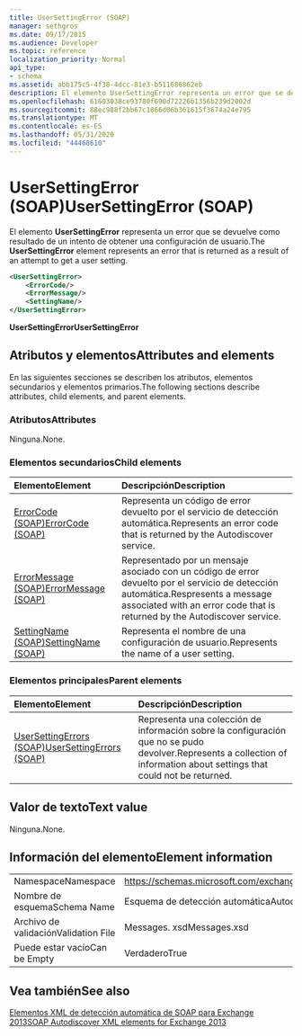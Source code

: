 ```yaml
---
title: UserSettingError (SOAP)
manager: sethgros
ms.date: 09/17/2015
ms.audience: Developer
ms.topic: reference
localization_priority: Normal
api_type:
- schema
ms.assetid: abb175c5-4f38-4dcc-81e3-b511686862eb
description: El elemento UserSettingError representa un error que se devuelve como resultado de un intento de obtener una configuración de usuario.
ms.openlocfilehash: 61603038ce93780f690d72226b1356b239d2002d
ms.sourcegitcommit: 88ec988f2bb67c1866d06b361615f3674a24e795
ms.translationtype: MT
ms.contentlocale: es-ES
ms.lasthandoff: 05/31/2020
ms.locfileid: "44468610"
---
```

# <a name="usersettingerror-soap"></a><span data-ttu-id="20313-103">UserSettingError (SOAP)</span><span class="sxs-lookup"><span data-stu-id="20313-103">UserSettingError (SOAP)</span></span>

<span data-ttu-id="20313-104">El elemento **UserSettingError** representa un error que se devuelve como resultado de un intento de obtener una configuración de usuario.</span><span class="sxs-lookup"><span data-stu-id="20313-104">The **UserSettingError** element represents an error that is returned as a result of an attempt to get a user setting.</span></span> 
  
```XML
<UserSettingError>
    <ErrorCode/>
    <ErrorMessage/>
    <SettingName/>
</UserSettingError>
```

 <span data-ttu-id="20313-105">**UserSettingError**</span><span class="sxs-lookup"><span data-stu-id="20313-105">**UserSettingError**</span></span>
## <a name="attributes-and-elements"></a><span data-ttu-id="20313-106">Atributos y elementos</span><span class="sxs-lookup"><span data-stu-id="20313-106">Attributes and elements</span></span>

<span data-ttu-id="20313-107">En las siguientes secciones se describen los atributos, elementos secundarios y elementos primarios.</span><span class="sxs-lookup"><span data-stu-id="20313-107">The following sections describe attributes, child elements, and parent elements.</span></span>
  
### <a name="attributes"></a><span data-ttu-id="20313-108">Atributos</span><span class="sxs-lookup"><span data-stu-id="20313-108">Attributes</span></span>

<span data-ttu-id="20313-109">Ninguna.</span><span class="sxs-lookup"><span data-stu-id="20313-109">None.</span></span>
  
### <a name="child-elements"></a><span data-ttu-id="20313-110">Elementos secundarios</span><span class="sxs-lookup"><span data-stu-id="20313-110">Child elements</span></span>

|<span data-ttu-id="20313-111">**Elemento**</span><span class="sxs-lookup"><span data-stu-id="20313-111">**Element**</span></span>|<span data-ttu-id="20313-112">**Descripción**</span><span class="sxs-lookup"><span data-stu-id="20313-112">**Description**</span></span>|
|:-----|:-----|
|[<span data-ttu-id="20313-113">ErrorCode (SOAP)</span><span class="sxs-lookup"><span data-stu-id="20313-113">ErrorCode (SOAP)</span></span>](errorcode-soap.md) <br/> |<span data-ttu-id="20313-114">Representa un código de error devuelto por el servicio de detección automática.</span><span class="sxs-lookup"><span data-stu-id="20313-114">Represents an error code that is returned by the Autodiscover service.</span></span>  <br/> |
|[<span data-ttu-id="20313-115">ErrorMessage (SOAP)</span><span class="sxs-lookup"><span data-stu-id="20313-115">ErrorMessage (SOAP)</span></span>](errormessage-soap.md) <br/> |<span data-ttu-id="20313-116">Representado por un mensaje asociado con un código de error devuelto por el servicio de detección automática.</span><span class="sxs-lookup"><span data-stu-id="20313-116">Respresents a message associated with an error code that is returned by the Autodiscover service.</span></span>  <br/> |
|[<span data-ttu-id="20313-117">SettingName (SOAP)</span><span class="sxs-lookup"><span data-stu-id="20313-117">SettingName (SOAP)</span></span>](settingname-soap.md) <br/> |<span data-ttu-id="20313-118">Representa el nombre de una configuración de usuario.</span><span class="sxs-lookup"><span data-stu-id="20313-118">Represents the name of a user setting.</span></span>  <br/> |
   
### <a name="parent-elements"></a><span data-ttu-id="20313-119">Elementos principales</span><span class="sxs-lookup"><span data-stu-id="20313-119">Parent elements</span></span>

|<span data-ttu-id="20313-120">**Elemento**</span><span class="sxs-lookup"><span data-stu-id="20313-120">**Element**</span></span>|<span data-ttu-id="20313-121">**Descripción**</span><span class="sxs-lookup"><span data-stu-id="20313-121">**Description**</span></span>|
|:-----|:-----|
|[<span data-ttu-id="20313-122">UserSettingErrors (SOAP)</span><span class="sxs-lookup"><span data-stu-id="20313-122">UserSettingErrors (SOAP)</span></span>](usersettingerrors-soap.md) <br/> |<span data-ttu-id="20313-123">Representa una colección de información sobre la configuración que no se pudo devolver.</span><span class="sxs-lookup"><span data-stu-id="20313-123">Represents a collection of information about settings that could not be returned.</span></span>  <br/> |
   
## <a name="text-value"></a><span data-ttu-id="20313-124">Valor de texto</span><span class="sxs-lookup"><span data-stu-id="20313-124">Text value</span></span>

<span data-ttu-id="20313-125">Ninguna.</span><span class="sxs-lookup"><span data-stu-id="20313-125">None.</span></span>
  
## <a name="element-information"></a><span data-ttu-id="20313-126">Información del elemento</span><span class="sxs-lookup"><span data-stu-id="20313-126">Element information</span></span>

|||
|:-----|:-----|
|<span data-ttu-id="20313-127">Namespace</span><span class="sxs-lookup"><span data-stu-id="20313-127">Namespace</span></span>  <br/> |https://schemas.microsoft.com/exchange/2010/Autodiscover  <br/> |
|<span data-ttu-id="20313-128">Nombre de esquema</span><span class="sxs-lookup"><span data-stu-id="20313-128">Schema Name</span></span>  <br/> |<span data-ttu-id="20313-129">Esquema de detección automática</span><span class="sxs-lookup"><span data-stu-id="20313-129">Autodiscover schema</span></span>  <br/> |
|<span data-ttu-id="20313-130">Archivo de validación</span><span class="sxs-lookup"><span data-stu-id="20313-130">Validation File</span></span>  <br/> |<span data-ttu-id="20313-131">Messages. xsd</span><span class="sxs-lookup"><span data-stu-id="20313-131">Messages.xsd</span></span>  <br/> |
|<span data-ttu-id="20313-132">Puede estar vacío</span><span class="sxs-lookup"><span data-stu-id="20313-132">Can be Empty</span></span>  <br/> |<span data-ttu-id="20313-133">Verdadero</span><span class="sxs-lookup"><span data-stu-id="20313-133">True</span></span>  <br/> |
   
## <a name="see-also"></a><span data-ttu-id="20313-134">Vea también</span><span class="sxs-lookup"><span data-stu-id="20313-134">See also</span></span>



[<span data-ttu-id="20313-135">Elementos XML de detección automática de SOAP para Exchange 2013</span><span class="sxs-lookup"><span data-stu-id="20313-135">SOAP Autodiscover XML elements for Exchange 2013</span></span>](soap-autodiscover-xml-elements-for-exchange-2013.md)

